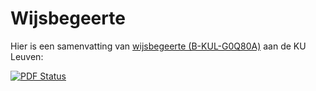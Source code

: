 # Wijsbegeerte

Hier is een samenvatting van [wijsbegeerte (B-KUL-G0Q80A)](https://onderwijsaanbod.kuleuven.be/syllabi/n/G0Q80AN.htm#activetab=doelstellingen_idp24934160) aan de KU Leuven:

[![PDF Status](https://www.sharelatex.com/github/repos/warreee/wijsbegeerte/builds/latest/badge.svg)](https://www.sharelatex.com/github/repos/warreee/wijsbegeerte/builds/latest/output.pdf)

